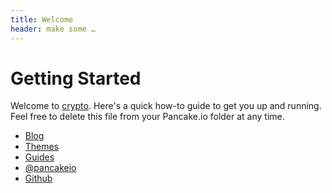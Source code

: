 ```yaml
---
title: Welcome
header: make some …
---
```


# Getting Started

Welcome to [crypto](). Here's a quick how-to guide to get you up and running. Feel free to delete this file from your Pancake.io folder at any time.

<ul>
  <li class='icon-fire'><a href='http://blog.pancake.io'>Blog</a></li>
  <li class='icon-gift'><a href='http://themes.pancake.io'>Themes</a></li>
  <li class='icon-info-sign'><a href='http://docs.pancake.io'>Guides</a></li>
  <li class='icon-twitter-sign'><a href='http://twitter.com/pancakeio'>@pancakeio</a></li>
  <li class='icon-github-sign'><a href='http://github.com/pancakeio'>Github</a></li>
</ul>
